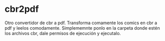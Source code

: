 # cbr2pdf
Otro convertidor de cbr a pdf.
Transforma comamente los comics en cbr a pdf y leelos comodamente.
Simplememnte ponlo en la carpeta donde estén los archivos cbr, dale permisos de ejecución y ejecutalo.
